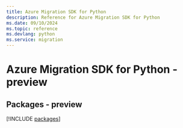 ```yaml
---
title: Azure Migration SDK for Python
description: Reference for Azure Migration SDK for Python
ms.date: 09/10/2024
ms.topic: reference
ms.devlang: python
ms.service: migration
---
```

# Azure Migration SDK for Python - preview
## Packages - preview
[!INCLUDE [packages](migration-index.md)]